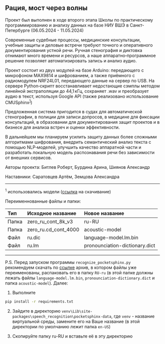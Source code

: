 ## Рация, мост через волны

Проект был выполнен в ходе второго этапа Школы по практическому программированию и анализу данных на базе НИУ ВШЭ в Санкт-Петербурге (06.05.2024 - 11.05.2024)

Современные судебные процессы, медицинские консультации, учебные защиты и деловые встречи требуют точного и оперативного документирования устной речи. Ручная стенография и диктовка отнимают много времени и ресурсов, а наше аппаратно‑программное решение позволяет автоматизировать запись и анализ аудио.

Проект состоит из двух модулей на базе Arduino: передающего с микрофоном MAX9814 и шифрованием, а также приёмного с радиомодулем NRF24L01, передающего данные на сервер по USB. На сервере Python‑скрипт восстанавливает недостающие сэмплы методом линейной экстраполяции до 44,1 кГц, сохраняет .wav и преобразует аудио в текст, используя Google API (также реализовано использование CMUSphinx<sup>[1](#myfootnote)</sup>)

Предложенная система пригодится в судах для автоматической стенографии, в полиции для записи допросов, в медицине для фиксации консультаций, в образовании для документирования защит проектов и в бизнесе для анализа встреч и оценки эффективности.

В дальнейшем мы планируем усилить защиту данных более сложными алгоритмами шифрования, внедрить семантический анализ текста с помощью NLP‑моделей, улучшить качество аппаратной части и разработать локальную модель распознавания речи без зависимости от внешних сервисов.

Авторы проекта: Битлев Роберт, Бурдина Арина, Шиянов Александр

Наставники: Саратовцев Артём, Земцова Александра

---

<sup><a name="myfootnote">1</a></sup> использовались модели ([ссылка](https://sourceforge.net/projects/cmusphinx/files/Acoustic%20and%20Language%20Models/Russian/zero_ru_cont_8k_v3.tar.gz/download) на скачивание) 

Переименнованные файлы и папки:

|Тип| Исходное название|Новое название|
|:---|:---|:---|
|Папка|zero_ru_cont_8k_v3|ru-RU|
|Папка|zero_ru.cd_cont_4000|acoustic-model|
|Файл|ru.dic|language-model.lm.bin|
|Файл|ru.lm|pronounciation-dictionary.dict|

---

P.S. Перед запуском программы `recognize_pocketsphinx.py` рекомендуем скачать по [ссылке](https://1drv.ms/u/c/a320c9b39dd5bde2/Ec7xQSLZTJdKoTS4QTG0C7sB66h2HlNeFix8cKBPvGLXow) архив, в котором файлы уже переименованы, распаковать его в папку `RU-ru` (в этой папке должны лежать файлы `language-model.lm.bin`, `pronounciation-dictionary.dict` и папка `acoustic-model`). Далее:
1. Выполните
```sh
pip install -r requirements.txt
```

2. Зайдите в директорию `venv\Lib\site-packages\speech_recognition\pocketsphinx-data`, где `venv` - название виртуальной среды, замените его на Ваше название (в этой директории по умолчанию лежит папка `en-US`)

3. Скопируйте папку ru-RU и вставьте её в эту директорию
